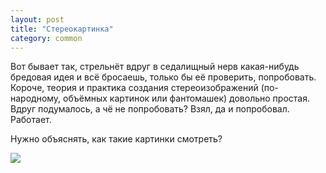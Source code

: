```yaml
---
layout: post
title: "Стереокартинка"
category: common
---
```

Вот бывает так, стрельнёт вдруг в седалищный нерв какая-нибудь бредовая идея и всё бросаешь, только бы её проверить, попробовать. Короче, теория и практика создания стереоизображений (по-народному, объёмных картинок или фантомашек) довольно простая. Вдруг подумалось, а чё не попробовать? Взял, да и попробовал. Работает.

Нужно объяснять, как такие картинки смотреть?

![](https://pics.livejournal.com/quillcraft/pic/000s5q6w)
